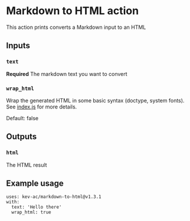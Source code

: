 # Markdown to HTML action

This action prints converts a Markdown input to an HTML

## Inputs

### `text`

**Required** The markdown text you want to convert

### `wrap_html`

Wrap the generated HTML in some basic syntax (doctype, system fonts).
See [index.js](/blob/master/index.js) for more details.

Default: false

## Outputs

### `html`

The HTML result

## Example usage

```
uses: kev-ac/markdown-to-html@v1.3.1
with:
  text: 'Hello there'
  wrap_html: true
```
